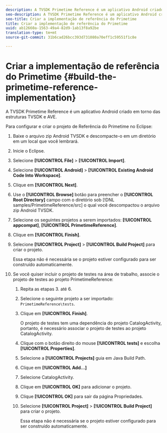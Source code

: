 ```yaml
---
description: A TVSDK Primetime Reference é um aplicativo Android criado em torno das estruturas TVSDK e AVE.
seo-description: A TVSDK Primetime Reference é um aplicativo Android criado em torno das estruturas TVSDK e AVE.
seo-title: Criar a implementação de referência do Primetime
title: Criar a implementação de referência do Primetime
uuid: ab12660a-1563-49a4-82d9-1ab13f8a92be
translation-type: tm+mt
source-git-commit: 31b6cad26bcc393d731080a70eff1c59551f1c8e

---
```



# Criar a implementação de referência do Primetime {#build-the-primetime-reference-implementation}

A TVSDK Primetime Reference é um aplicativo Android criado em torno das estruturas TVSDK e AVE.

Para configurar e criar o projeto de Referência do Primetime no Eclipse:

1. Baixe o arquivo zip Android TVSDK e descompacte-o em um diretório em um local que você lembrará.
1. Inicie o Eclipse.
1. Selecione **[!UICONTROL File]** > **[!UICONTROL Import]**.
1. Selecione **[!UICONTROL Android]** > **[!UICONTROL Existing Android Code Into Workspace]**.
1. Clique em **[!UICONTROL Next]**.
1. Use o **[!UICONTROL Browse]** botão para preencher o **[!UICONTROL Root Directory]** campo com o diretório sob [!DNL samples/PrimetimeReference/src] o qual você descompactou o arquivo zip Android TVSDK.
1. Selecione os seguintes projetos a serem importados: **[!UICONTROL appcompat]**, **[!UICONTROL PrimetimeReference]**.
1. Clique em **[!UICONTROL Finish]**.
1. Selecione **[!UICONTROL Project]** > **[!UICONTROL Build Project]** para criar o projeto.

   Essa etapa não é necessária se o projeto estiver configurado para ser construído automaticamente.
1. Se você quiser incluir o projeto de testes na área de trabalho, associe o projeto de testes ao projeto PrimetimeReference:
   1. Repita as etapas 3. até 6.
   1. Selecione o seguinte projeto a ser importado: `PrimetimeReference\tests`.
   1. Clique em **[!UICONTROL Finish]**.

      O projeto de testes tem uma dependência do projeto CatalogActivity, portanto, é necessário associar o projeto de testes ao projeto CatalogActivity.
   1. Clique com o botão direito do mouse **[!UICONTROL tests]** e escolha **[!UICONTROL Properties]**.
   1. Selecione a **[!UICONTROL Projects]** guia em Java Build Path.
   1. Clique em **[!UICONTROL Add...]**
   1. Selecione CatalogActivity.
   1. Clique em **[!UICONTROL OK]** para adicionar o projeto.
   1. Clique **[!UICONTROL OK]** para sair da página Propriedades.
   1. Selecione **[!UICONTROL Project]** > **[!UICONTROL Build Project]** para criar o projeto.

      Essa etapa não é necessária se o projeto estiver configurado para ser construído automaticamente.
